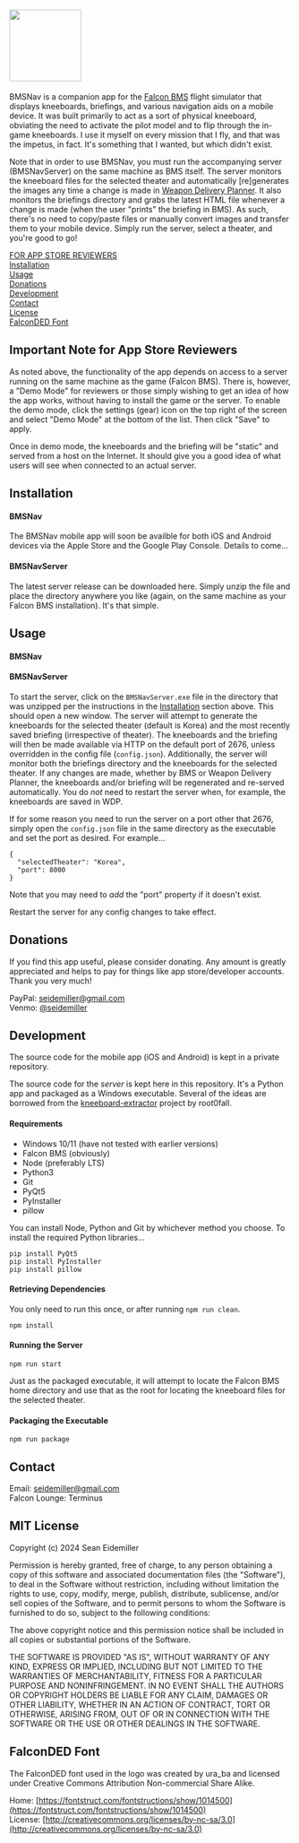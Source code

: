 # <img src="https://rsedevnet.github.io/bmsnav/images/icon.png" height="128" width="128"/>

BMSNav is a companion app for the [Falcon BMS](https://www.falcon-bms.com/) flight simulator that displays kneeboards, briefings, and various navigation aids on a mobile device. It was built primarily to act as a sort of physical kneeboard, obviating the need to activate the pilot model and to flip through the in-game kneeboards. I use it myself on every mission that I fly, and that was the impetus, in fact. It's something that I wanted, but which didn't exist.

Note that in order to use BMSNav, you must run the accompanying server (BMSNavServer) on the same machine as BMS itself. The server monitors the kneeboard files for the selected theater and automatically [re]generates the images any time a change is made in [Weapon Delivery Planner](https://www.weapondeliveryplanner.nl/). It also monitors the briefings directory and grabs the latest HTML file whenever a change is made (when the user "prints" the briefing in BMS). As such, there's no need to copy/paste files or manually convert images and transfer them to your mobile device. Simply run the server, select a theater, and you're good to go!

[FOR APP STORE REVIEWERS](#reviewers)  
[Installation](#installation)  
[Usage](#usage)  
[Donations](#donations)  
[Development](#development)  
[Contact](#contact)  
[License](#license)  
[FalconDED Font](#font)

<a name="reviewers"><a/>
## Important Note for App Store Reviewers

As noted above, the functionality of the app depends on access to a server running on the same machine as the game (Falcon BMS). There is, however, a "Demo Mode" for reviewers or those simply wishing to get an idea of how the app works, without having to install the game or the server. To enable the demo mode, click the settings (gear) icon on the top right of the screen and select "Demo Mode" at the bottom of the list. Then click "Save" to apply.

Once in demo mode, the kneeboards and the briefing will be "static" and served from a host on the Internet. It should give you a good idea of what users will see when connected to an actual server.

<a name="installation"></a>
## Installation

#### BMSNav

The BMSNav mobile app will soon be availble for both iOS and Android devices via the Apple Store and the Google Play Console. Details to come...

#### BMSNavServer

The latest server release can be downloaded here. Simply unzip the file and place the directory anywhere you like (again, on the same machine as your Falcon BMS installation). It's that simple.

<a name="usage"></a>
## Usage

#### BMSNav


#### BMSNavServer

To start the server, click on the ```BMSNavServer.exe``` file in the directory that was unzipped per the instructions in the [Installation](#installation) section above. This should open a new window. The server will attempt to generate the kneeboards for the selected theater (default is Korea) and the most recently saved briefing (irrespective of theater). The kneeboards and the briefing will then be made available via HTTP on the default port of 2676, unless overridden in the config file (```config.json```). Additionally, the server will monitor both the briefings directory and the kneeboards for the selected theater. If any changes are made, whether by BMS or Weapon Delivery Planner, the kneeboards and/or briefing will be regenerated and re-served automatically. You do _not_ need to restart the server when, for example, the kneeboards are saved in WDP.

If for some reason you need to run the server on a port other that 2676, simply open the ```config.json``` file in the same directory as the executable and set the port as desired. For example...

```
{
  "selectedTheater": "Korea",
  "port": 8000
}
```

Note that you may need to _add_ the "port" property if it doesn't exist.

Restart the server for any config changes to take effect.

<a name="donations"></a>
## Donations

If you find this app useful, please consider donating. Any amount is greatly appreciated and helps to pay for things like app store/developer accounts. Thank you very much!

PayPal: [seidemiller@gmail.com](https://paypal.me/seidemiller)  
Venmo: [@seidemiller](https://venmo.com/?txn=pay&audience=private&recipients=@seidemiller)

<a name="development"></a>
## Development

The source code for the mobile app (iOS and Android) is kept in a private repository.

The source code for the _server_ is kept here in this repository. It's a Python app and packaged as a Windows executable. Several of the ideas are borrowed from the [kneeboard-extractor](https://github.com/root0fall/kneeboard-extractor) project by root0fall.

#### Requirements

* Windows 10/11 (have not tested with earlier versions)
* Falcon BMS (obviously)
* Node (preferably LTS)
* Python3
* Git
* PyQt5
* PyInstaller
* pillow

You can install Node, Python and Git by whichever method you choose. To install the required Python libraries...

```
pip install PyQt5
pip install PyInstaller
pip install pillow
```

#### Retrieving Dependencies

You only need to run this once, or after running `npm run clean`.

```
npm install
```

#### Running the Server

```
npm run start
```

Just as the packaged executable, it will attempt to locate the Falcon BMS home directory and use that as the root for locating the kneeboard files for the selected theater. 

#### Packaging the Executable

```
npm run package
```

<a name="contact"></a>
## Contact

Email: seidemiller@gmail.com  
Falcon Lounge: Terminus

<a name="license"></a>
## MIT License

Copyright (c) 2024 Sean Eidemiller

Permission is hereby granted, free of charge, to any person obtaining a copy of this software and associated documentation files (the "Software"), to deal in the Software without restriction, including without limitation the rights to use, copy, modify, merge, publish, distribute, sublicense, and/or sell copies of the Software, and to permit persons to whom the Software is furnished to do so, subject to the following conditions:

The above copyright notice and this permission notice shall be  included in all copies or substantial portions of the Software.

THE SOFTWARE IS PROVIDED "AS IS", WITHOUT WARRANTY OF ANY KIND, EXPRESS OR IMPLIED, INCLUDING BUT NOT LIMITED TO THE WARRANTIES OF MERCHANTABILITY, FITNESS FOR A PARTICULAR PURPOSE AND NONINFRINGEMENT. IN NO EVENT SHALL THE AUTHORS OR COPYRIGHT HOLDERS BE LIABLE FOR ANY CLAIM, DAMAGES OR OTHER LIABILITY, WHETHER IN AN ACTION OF CONTRACT, TORT OR OTHERWISE, ARISING FROM, OUT OF OR IN CONNECTION WITH THE SOFTWARE OR THE USE OR OTHER DEALINGS IN THE SOFTWARE.

<a name="font"></a>
## FalconDED Font

The FalconDED font used in the logo was created by ura_ba and licensed under Creative Commons Attribution Non-commercial Share Alike.

Home: [https://fontstruct.com/fontstructions/show/1014500](https://fontstruct.com/fontstructions/show/1014500)  
License: [http://creativecommons.org/licenses/by-nc-sa/3.0](http://creativecommons.org/licenses/by-nc-sa/3.0)

